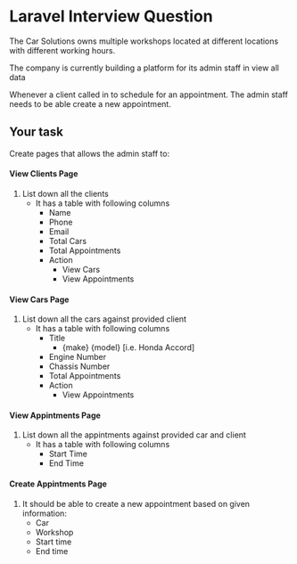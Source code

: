 # Laravel Interview Question

The Car Solutions owns multiple workshops located at different locations with different working hours.

The company is currently building a platform for its admin staff in view all data

Whenever a client called in to schedule for an appointment. The admin staff needs to be able create a new appointment.

## Your task

Create pages that allows the admin staff to:

#### View Clients Page
1. List down all the clients
    - It has a table with following columns
        - Name
        - Phone
        - Email
        - Total Cars
        - Total Appointments
        - Action
            - View Cars
            - View Appointments


#### View Cars Page
1. List down all the cars against provided client
    - It has a table with following columns
        - Title
            - {make} {model} [i.e. Honda Accord]
        - Engine Number
        - Chassis Number
        - Total Appointments
        - Action
            - View Appointments

#### View Appintments Page
1. List down all the appintments against provided car and client
    - It has a table with following columns
        - Start Time
        - End Time

#### Create Appintments Page
1. It should be able to create a new appointment based on given information:
    - Car
    - Workshop
    - Start time
    - End time

